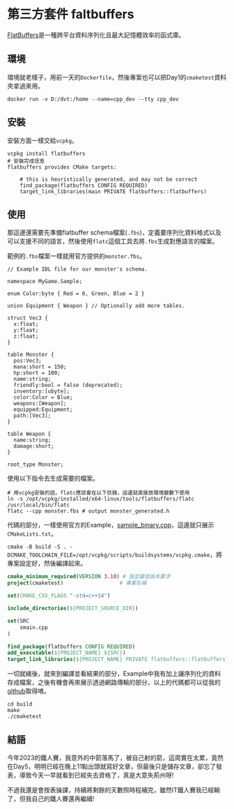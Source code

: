 # 第三方套件 faltbuffers

[FlatBuffers](https://github.com/google/flatbuffers)是一種跨平台資料序列化且最大記憶體效率的函式庫。

## 環境

環境就老樣子，用前一天的`Dockerfile`，然後專案也可以把Day1的`cmaketest`資料夾拿過來用。

```shell
docker run -v D:/dvt:/home --name=cpp_dev --tty cpp_dev
```

## 安裝

安裝方面一樣交給`vcpkg`。

```shell
vcpkg install flatbuffers
# 安裝完成信息
flatbuffers provides CMake targets:

    # this is heuristically generated, and may not be correct
    find_package(flatbuffers CONFIG REQUIRED)
    target_link_libraries(main PRIVATE flatbuffers::flatbuffers)
```

## 使用

那這邊還需要先準備flatbuffer schema檔案(`.fbs`)，定義要序列化資料格式以及可以支援不同的語言，然後使用`flatc`這個工具去將`.fbs`生成對應語言的檔案。

範例的`.fbs`檔案一樣就用官方提供的`monster.fbs`。

```fbs
// Example IDL file for our monster's schema.

namespace MyGame.Sample;

enum Color:byte { Red = 0, Green, Blue = 2 }

union Equipment { Weapon } // Optionally add more tables.

struct Vec3 {
  x:float;
  y:float;
  z:float;
}

table Monster {
  pos:Vec3;
  mana:short = 150;
  hp:short = 100;
  name:string;
  friendly:bool = false (deprecated);
  inventory:[ubyte];
  color:Color = Blue;
  weapons:[Weapon];
  equipped:Equipment;
  path:[Vec3];
}

table Weapon {
  name:string;
  damage:short;
}

root_type Monster;
```

使用以下指令去生成需要的檔案。

```shell
# 用vcpkg安裝的話，flatc應該會在以下目錄，這邊就直接放環境變數下使用
ln -s /opt/vcpkg/installed/x64-linux/tools/flatbuffers/flatc /usr/local/bin/flatc
flatc --cpp monster.fbs # output monster_generated.h
```

代碼的部分，一樣使用官方的Example，[sample_binary.cpp](https://github.com/google/flatbuffers/blob/master/samples/sample_binary.cpp#L24-L56)，這邊就只展示`CMakeLists.txt`。

`cmake -B build -S . -DCMAKE_TOOLCHAIN_FILE=/opt/vcpkg/scripts/buildsystems/vcpkg.cmake`，將專案設定好，然後編譯起來。

```cmake
cmake_minimum_required(VERSION 3.10) # 設定最低版本要求
project(cmaketest)                  # 專案名稱

set(CMAKE_CXX_FLAGS "-std=c++14") 

include_directories(${PROJECT_SOURCE_DIR})

set(SRC
    smain.cpp
)

find_package(flatbuffers CONFIG REQUIRED)
add_executable(${PROJECT_NAME} ${SRC})
target_link_libraries(${PROJECT_NAME} PRIVATE flatbuffers::flatbuffers)
```

一切就緒後，就來到編譯並看結果的部分，Example中我有加上讓序列化的資料存成檔案，之後有機會再來展示透過網路傳輸的部分，以上的代碼都可以從我的[github](https://github.com/steven715/15-IT-IronMan/tree/master)取得唷。

```shell
cd build
make
./cmaketest
```

## 結語

今年2023的鐵人賽，我意外的中箭落馬了，被自己射的箭，這周實在太累，竟然在Day5，明明已經在晚上11點出頭就寫好文章，但最後只是儲存文章，卻忘了發表，導致今天一早就看到已經失去資格了，真是大意失荊州呀!

不過我還是會按表操課，持續將剩餘的天數照時程補完，雖然IT鐵人賽我已經輸了，但我自己的鐵人賽還再繼續!
